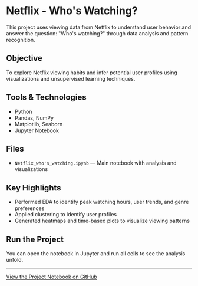 # Netflix - Who's Watching?

This project uses viewing data from Netflix to understand user behavior and answer the question: "Who's watching?" through data analysis and pattern recognition.

## Objective
To explore Netflix viewing habits and infer potential user profiles using visualizations and unsupervised learning techniques.

## Tools & Technologies
- Python
- Pandas, NumPy
- Matplotlib, Seaborn
- Jupyter Notebook

## Files
- `Netflix_who's_watching.ipynb` — Main notebook with analysis and visualizations

## Key Highlights
- Performed EDA to identify peak watching hours, user trends, and genre preferences
- Applied clustering to identify user profiles
- Generated heatmaps and time-based plots to visualize viewing patterns

## Run the Project
You can open the notebook in Jupyter and run all cells to see the analysis unfold.

---

[View the Project Notebook on GitHub](Netflix_who's_watching.ipynb)
